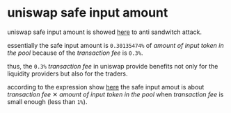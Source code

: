 # uniswap safe input amount

uniswap safe input amount is showed [here](safe.ipynb) to anti sandwitch attack.

essentially the safe input amount is `0.30135474%` of *amount of input token in the pool* because of the *transaction fee* is `0.3%`.

thus, the `0.3%` *transaction fee* in uniswap provide benefits not only for the liquidity providers but also for the traders.

according to the expression show [here](safe.ipynb) the safe input amout is about *transaction fee* ✕ *amount of input token in the pool* when *transaction fee* is small enough (less than `1%`).
